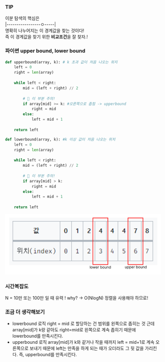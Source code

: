 ### TIP
이분 탐색의 핵심은     
|-----------------ㅇ-----|      
명확히 나누어지는 이 경계값을 찾는 것이다!   
즉 이 경계값을 찾기 위한 **비교조건**을 잘 찾자.!   

### 파이썬 upper bound, lower bound
```python
def upperbound(array, k): # k 초과 값이 처음 나오는 위치
    left = 0
    right = len(array)

    while left < right:
        mid = (left + right) // 2

		# 📢 이 부분 주의!
        if array[mid] >= k: #오른쪽으로 좁힘 -> upperbound
            right = mid
        else:
            left = mid + 1

    return left
```

```python
def lowerbound(array, k): #k 이상 값이 처음 나오는 위치
    left = 0
    right = len(array)
    
    while left < right:
        mid = (left + right) // 2
		
        # 📢 이 부분 주의!
        if array[mid] > k:
            right = mid
        else:
            left = mid + 1

    return left  
```
![img.png](img.png)



### 시간복잡도
N = 10만 또는 100만 일 때 유력 !
why? -> O(NlogN) 정렬을 사용해야 하므로!

### 조금 더 생각해보기
- lowerbound 로직
right = mid 로 할당하는 건 범위를 왼쪽으로 좁히는 것
근데 array[mid]가 k랑 같아도 right=mid로 왼쪽으로 계속 좁히기 때문에 lowerbound를 만족시킨다.
- upperbound 로직
array[mid]가 k와 같거나 작을 때까지 left = mid+1로 계속 오른쪽으로 보내기 때문에 left는 만족을 하게 되는 때가 오더라도 그 뒷 값을 가리킨다. 즉, upperbound를 만족시킨다.
